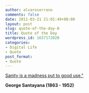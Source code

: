 ```yaml
---
author: alvaroserrano
comments: false
date: 2011-03-21 21:01:49+00:00
layout: post
slug: quote-of-the-day-8
title: Quote of the Day
wordpress_id: 1637172020
categories:
- Digital Life
- Quote
post_format:
- Quote
---
```


[Sanity is a madness put to good use."](http://www.quotationspage.com/qotd/previous.html)

**George Santayana (1863 - 1952)**
